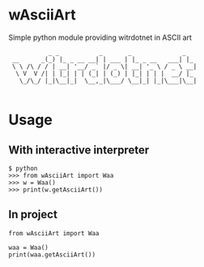 # wAsciiArt

Simple python module providing witrdotnet in ASCII art

```
           _ _           _       _              _   
 __      _(_) |_ _ __ __| | ___ | |_ _ __   ___| |_ 
 \ \ /\ / / | __| '__/ _` |/ _ \| __| '_ \ / _ \ __|
  \ V  V /| | |_| | | (_| | (_) | |_| | | |  __/ |_ 
   \_/\_/ |_|\__|_|  \__,_|\___/ \__|_| |_|\___|\__|
                                                            
```

# Usage

## With interactive interpreter

```
$ python
>>> from wAsciiArt import Waa
>>> w = Waa()
>>> print(w.getAsciiArt())
```

## In project

```
from wAsciiArt import Waa
  
waa = Waa()
print(waa.getAsciiArt())
```
